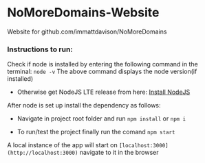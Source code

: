 # NoMoreDomains-Website
Website for github.com/immattdavison/NoMoreDomains

### Instructions to run:

Check if node is installed by entering the following command in the terminal: `node -v`
The above command displays the node version(if installed)

- Otherwise get NodeJS LTE release from here: [Install NodeJS](https://nodejs.org/en/download/)

After node is set up install the dependency as follows:

- Navigate in project root folder and run `npm install` or `npm i`

- To run/test the project finally run the comand `npm start`

A local instance of the app will start on `[localhost:3000](http://localhost:3000)` navigate to it in the browser